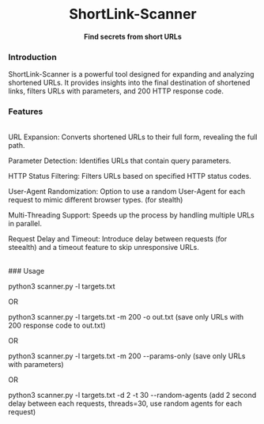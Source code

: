 <h1 align="center">
  <br>
  <br>
  ShortLink-Scanner
  <br>
</h1>

<h4 align="center">Find secrets from short URLs</h4>

### Introduction

ShortLink-Scanner is a powerful tool designed for expanding and analyzing shortened URLs. It provides insights into the final destination of shortened links, filters URLs with parameters, and 200 HTTP response code. 

### Features
<br>
URL Expansion: Converts shortened URLs to their full form, revealing the full path.

Parameter Detection: Identifies URLs that contain query parameters.

HTTP Status Filtering: Filters URLs based on specified HTTP status codes.

User-Agent Randomization: Option to use a random User-Agent for each request to mimic different browser types. (for stealth)

Multi-Threading Support: Speeds up the process by handling multiple URLs in parallel.

Request Delay and Timeout: Introduce delay between requests (for steealth) and a timeout feature to skip unresponsive URLs.

<br>
### Usage

python3 scanner.py -l targets.txt

OR

python3 scanner.py -l targets.txt -m 200 -o out.txt (save only URLs with 200 response code to out.txt)

OR

python3 scanner.py -l targets.txt -m 200 --params-only (save only URLs with parameters)

OR

python3 scanner.py -l targets.txt -d 2 -t 30 --random-agents (add 2 second delay between each requests, threads=30, use random agents for each request) 


